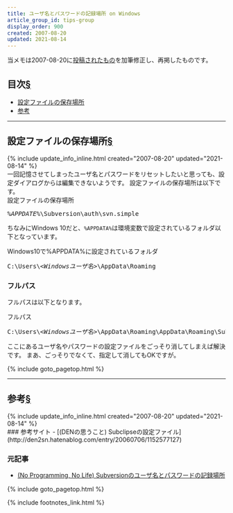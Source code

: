 ```yaml
---
title: ユーザ名とパスワードの記録場所 on Windows
article_group_id: tips-group
display_order: 900
created: 2007-08-20
updated: 2021-08-14
---
```

当メモは2007-08-20に[投稿されたもの](https://npnl.hatenablog.jp/entry/20070820/1187575030)を加筆修正し、再掲したものです。
## <a name="index">目次</a><a class="heading-anchor-permalink" href="#目次">§</a>

<ul id="index_ul">
<li><a href="#設定ファイルの保存場所">設定ファイルの保存場所</a></li>
<li><a href="#参考">参考</a></li>
</ul>

* * *
## <a name="設定ファイルの保存場所">設定ファイルの保存場所</a><a class="heading-anchor-permalink" href="#設定ファイルの保存場所">§</a>
<div class="chapter-updated">{% include update_info_inline.html created="2007-08-20" updated="2021-08-14" %}</div>
一回記憶させてしまったユーザ名とパスワードをリセットしたいと思っても、設定ダイアログからは編集できないようです。  
設定ファイルの保存場所は以下です。

<div class="code-box">
<div class="title">設定ファイルの保存場所</div>
<pre>
<em>%APPDATE%</em>\Subversion\auth\svn.simple
</pre>
</div>

ちなみにWindows 10だと、`%APPDATA%`は環境変数で設定されているフォルダ以下となっています。
<div class="code-box">
<div class="title">Windows10で%APPDATA%に設定されているフォルダ</div>
<pre>
C:\Users\<em class="blue">&lt;Windowsユーザ名&gt;</em>\AppData\Roaming
</pre>
</div>

### フルパス
フルパスは以下となります。
<div class="code-box">
<div class="title">フルパス</div>
<pre>
C:\Users\<em class="blue">&lt;Windowsユーザ名&gt;</em>\AppData\Roaming\AppData\Roaming\Subversion\auth\svn.simple
</pre>
</div>
ここにあるユーザ名やパスワードの設定ファイルをごっそり消してしまえば解決です。  
まあ、ごっそりでなくて、指定して消してもOKですが。

{% include goto_pagetop.html %}

* * *
## <a name="参考">参考</a><a class="heading-anchor-permalink" href="#参考">§</a>
<div class="chapter-updated">{% include update_info_inline.html created="2007-08-20" updated="2021-08-14" %}</div>
### 参考サイト
- [(DENの思うこと) Subclipseの設定ファイル](http://den2sn.hatenablog.com/entry/20060706/1152577127)

### 元記事
- [(No Programming, No Life) Subversionのユーザ名とパスワードの記録場所](https://npnl.hatenablog.jp/entry/20070820/1187575030)

{% include goto_pagetop.html %}

{% include footnotes_link.html %}
